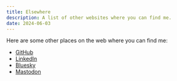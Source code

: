 ```yaml
---
title: Elsewhere
description: A list of other websites where you can find me.
date: 2024-06-03
---
```


Here are some other places on the web where you can find me:

* [GitHub](https://github.com/rubenarakelyan)
* [LinkedIn](https://www.linkedin.com/in/rubenarakelyan/)
* [Bluesky](https://bsky.app/profile/arakelyan.xyz)
* [Mastodon](https://ruby.social/@ruben)
